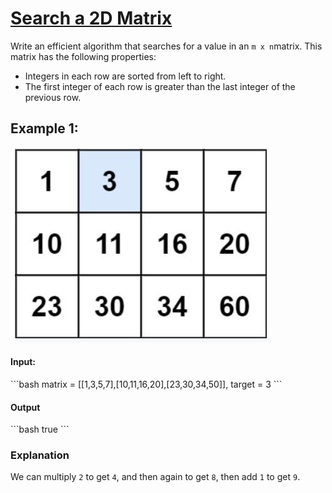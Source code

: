 <h1><a href="https://leetcode.com/problems/search-a-2d-matrix/">Search a 2D Matrix</a></h1>

<p>
Write an efficient algorithm that searches for a value in an <code>m x n</code>matrix. This matrix has the following properties:
</p>
  <ul>
   <li>Integers in each row are sorted from left to right.</li>
   <li>The first integer of each row is greater than the last integer of the previous row.</li>
  </ul>

  <h2><b>Example 1:</b></h2>
  <img src="Image.png" alt="Explanation">
   
 
  <h4><b>Input:</b></h4>
  ```bash
  matrix = [[1,3,5,7],[10,11,16,20],[23,30,34,50]], target = 3
```
<h4><b>Output</b></h4>
  ```bash
true
```
<h3><b>Explanation</b></h3>
<p>
We can multiply <code>2</code> to get <code>4</code>, and then again to get <code>8</code>, then add <code>1</code> to get <code>9</code>.</p>





